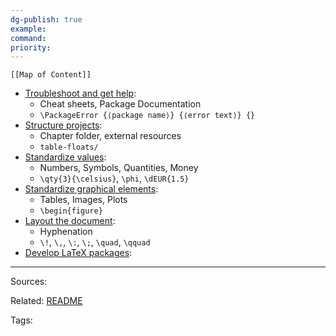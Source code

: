 ```yaml
---
dg-publish: true
example: 
command: 
priority: 
---
```


```dynamic-embed
[[Map of Content]]
```


<ul class="dataview list-view-ul"><li><span><a aria-label-position="top" aria-label="Troubleshoot and get help.md" data-href="Troubleshoot and get help.md" href="Troubleshoot and get help.md" class="internal-link" target="_blank" rel="noopener">Troubleshoot and get help</a></span>: <ul class="dataview dataview-ul dataview-result-list-ul"><li class="dataview-result-list-li"><span>Cheat sheets, Package Documentation</span></li><li class="dataview-result-list-li"><span><code>\PackageError {⟨package name⟩} {⟨error text⟩} {}</code></span></li></ul></li><li><span><a aria-label-position="top" aria-label="Structure projects.md" data-href="Structure projects.md" href="Structure projects.md" class="internal-link" target="_blank" rel="noopener">Structure projects</a></span>: <ul class="dataview dataview-ul dataview-result-list-ul"><li class="dataview-result-list-li"><span>Chapter folder, external resources</span></li><li class="dataview-result-list-li"><span><code>table-floats/</code></span></li></ul></li><li><span><a aria-label-position="top" aria-label="Standardize values.md" data-href="Standardize values.md" href="Standardize values.md" class="internal-link" target="_blank" rel="noopener">Standardize values</a></span>: <ul class="dataview dataview-ul dataview-result-list-ul"><li class="dataview-result-list-li"><span>Numbers, Symbols, Quantities, Money</span></li><li class="dataview-result-list-li"><span><code>\qty{3}{\celsius}</code>, <code>\phi</code>, <code>\dEUR{1.5}</code></span></li></ul></li><li><span><a aria-label-position="top" aria-label="Standardize graphical elements.md" data-href="Standardize graphical elements.md" href="Standardize graphical elements.md" class="internal-link" target="_blank" rel="noopener">Standardize graphical elements</a></span>: <ul class="dataview dataview-ul dataview-result-list-ul"><li class="dataview-result-list-li"><span>Tables, Images, Plots</span></li><li class="dataview-result-list-li"><span><code>\begin{figure}</code></span></li></ul></li><li><span><a aria-label-position="top" aria-label="Layout the document.md" data-href="Layout the document.md" href="Layout the document.md" class="internal-link" target="_blank" rel="noopener">Layout the document</a></span>: <ul class="dataview dataview-ul dataview-result-list-ul"><li class="dataview-result-list-li"><span>Hyphenation</span></li><li class="dataview-result-list-li"><span><code>\!</code>, <code>\,</code>, <code>\:</code>, <code>\;</code>, <code>\quad</code>, <code>\qquad</code></span></li></ul></li><li><span><a aria-label-position="top" aria-label="Develop LaTeX packages.md" data-href="Develop LaTeX packages.md" href="Develop LaTeX packages.md" class="internal-link" target="_blank" rel="noopener">Develop LaTeX packages</a></span>: <ul class="dataview dataview-ul dataview-result-list-ul"></ul></li></ul>


---


Sources:

Related:
[README](../README.md)

Tags: